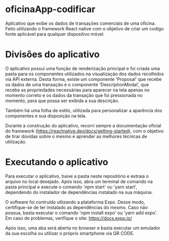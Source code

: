 # oficinaApp-codificar

Aplicativo que exibe os dados de transações comerciais de uma oficina. Feito utilizando o framework React native com o objetivo de criar um codigo fonte aplicável para qualquer dispositivo móvel.

# Divisões do aplicativo

O aplicativo possui uma função de renderização principal e foi criada uma pasta para os componentes utilizados na visualização dos dados recolhidos via API externa. Desta forma, existe um componente 'Proposal' que recebe os dados de uma transação e o componente 'DescriptionModal', que recebe as propriedades necessárias para aparecer na tela apenas no momento correto e os dados da transação que foi pressionada no momento, para que possa ser exibida a sua descrição.

Também há uma folha de estilo, utilizada para personalizar a aparência dos componentes e sua disposição na tela.

Durante a construção do aplicativo, recorri sempre a documentação oficial do framework (https://reactnative.dev/docs/getting-started), com o objetivo de tirar dúvidas sobre o mesmo e aprender as melhores técnicas de utilização.

# Executando o aplicativo

Para executar o aplicativo, baixe a pasta neste repositório e extraia o arquivo no local desejado. Após isso, abra um terminal de comando na pasta principal e execute o comando 'npm start' ou 'yarn start', dependendo do instalador de dependências instalado na sua máquina.

O software foi contruído utlizando a plataforma Expo. Desse modo, certifique-se de ter instalado as dependências do mesmo. Caso não possua, basta executar o comando 'npm install expo' ou 'yarn add expo'. Em caso de problemas, verifique o site: https://docs.expo.io/

Após isso, uma aba será aberta no browser e basta executar um emulador da sua escolha ou utilizar o próprio smartphone via QR CODE.

